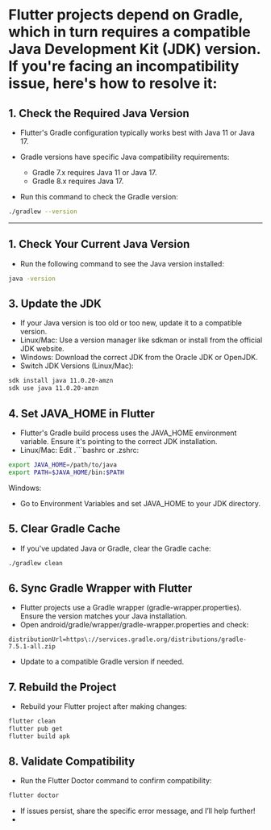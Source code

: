
# Flutter projects depend on Gradle, which in turn requires a compatible Java Development Kit (JDK) version. If you're facing an incompatibility issue, here's how to resolve it:

## 1. Check the Required Java Version
- Flutter's Gradle configuration typically works best with Java 11 or Java 17.
- Gradle versions have specific Java compatibility requirements:
  - Gradle 7.x requires Java 11 or Java 17.
  - Gradle 8.x requires Java 17.

- Run this command to check the Gradle version:

```bash
./gradlew --version
```

---

## 1. Check Your Current Java Version
- Run the following command to see the Java version installed:

```bash
java -version
```


## 3. Update the JDK
- If your Java version is too old or too new, update it to a compatible version.
- Linux/Mac: Use a version manager like sdkman or install from the official JDK website.
- Windows: Download the correct JDK from the Oracle JDK or OpenJDK.
- Switch JDK Versions (Linux/Mac):

```bash
sdk install java 11.0.20-amzn
sdk use java 11.0.20-amzn
```

## 4. Set JAVA_HOME in Flutter
- Flutter's Gradle build process uses the JAVA_HOME environment variable. Ensure it's pointing to the correct JDK installation.
- Linux/Mac: Edit .```bashrc or .zshrc:

```bash
export JAVA_HOME=/path/to/java
export PATH=$JAVA_HOME/bin:$PATH
```

Windows:
- Go to Environment Variables and set JAVA_HOME to your JDK directory.

## 5. Clear Gradle Cache
- If you've updated Java or Gradle, clear the Gradle cache:

```bash
./gradlew clean
```

## 6. Sync Gradle Wrapper with Flutter
- Flutter projects use a Gradle wrapper (gradle-wrapper.properties). Ensure the version matches your Java installation.
- Open android/gradle/wrapper/gradle-wrapper.properties and check:

```properties
distributionUrl=https\://services.gradle.org/distributions/gradle-7.5.1-all.zip
```

- Update to a compatible Gradle version if needed.

## 7. Rebuild the Project
- Rebuild your Flutter project after making changes:

```bash
flutter clean
flutter pub get
flutter build apk
```

## 8. Validate Compatibility
- Run the Flutter Doctor command to confirm compatibility:
```bash
flutter doctor
```
- If issues persist, share the specific error message, and I’ll help further!
- 